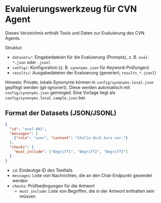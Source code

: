 # Evaluierungswerkzeug für CVN Agent

Dieses Verzeichnis enthält Tools und Daten zur Evaluierung des CVN Agents.

Struktur:

- `datasets/`: Eingabedateien für die Evaluierung (Prompts), z. B. `eval-*.json` oder `.jsonl`
- `config/`: Konfiguration (z. B. `synonyms.json` für Keyword-Prüfungen)
- `results/`: Ausgabedateien der Evaluierung (generiert, `results_*.jsonl`)

Hinweis: Private, lokale Synonyme können in `config/synonyms.local.json` gepflegt werden (git-ignoriert). Diese werden automatisch mit `config/synonyms.json` gemerged. Eine Vorlage liegt als `config/synonyms.local.sample.json` bei.

## Format der Datasets (JSON/JSONL)

```json
{
  "id": "eval-001",
  "messages": [
    {"role": "user", "content": "Stelle dich kurz vor."}
  ],
  "checks": {
    "must_include": ["Begriff1", "Begriff2", "Begriff3"]
  }
}
```

- `id`: Eindeutige ID des Testfalls
- `messages`: Liste von Nachrichten, die an den Chat-Endpunkt gesendet werden
- `checks`: Prüfbedingungen für die Antwort
  - `must_include`: Liste von Begriffen, die in der Antwort enthalten sein müssen